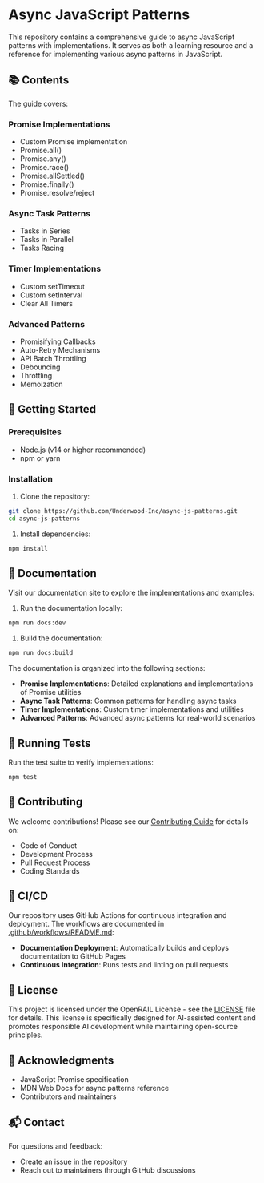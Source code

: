 # Async JavaScript Patterns

This repository contains a comprehensive guide to async JavaScript patterns with
implementations. It serves as both a learning resource and a reference for
implementing various async patterns in JavaScript.

## 📚 Contents

The guide covers:

### Promise Implementations

- Custom Promise implementation
- Promise.all()
- Promise.any()
- Promise.race()
- Promise.allSettled()
- Promise.finally()
- Promise.resolve/reject

### Async Task Patterns

- Tasks in Series
- Tasks in Parallel
- Tasks Racing

### Timer Implementations

- Custom setTimeout
- Custom setInterval
- Clear All Timers

### Advanced Patterns

- Promisifying Callbacks
- Auto-Retry Mechanisms
- API Batch Throttling
- Debouncing
- Throttling
- Memoization

## 🚀 Getting Started

### Prerequisites

- Node.js (v14 or higher recommended)
- npm or yarn

### Installation

1. Clone the repository:

```bash
git clone https://github.com/Underwood-Inc/async-js-patterns.git
cd async-js-patterns
```

1. Install dependencies:

```bash
npm install
```

## 📖 Documentation

Visit our documentation site to explore the implementations and examples:

1. Run the documentation locally:

```bash
npm run docs:dev
```

1. Build the documentation:

```bash
npm run docs:build
```

The documentation is organized into the following sections:

- **Promise Implementations**: Detailed explanations and implementations of
  Promise utilities
- **Async Task Patterns**: Common patterns for handling async tasks
- **Timer Implementations**: Custom timer implementations and utilities
- **Advanced Patterns**: Advanced async patterns for real-world scenarios

## 🧪 Running Tests

Run the test suite to verify implementations:

```bash
npm test
```

## 🤝 Contributing

We welcome contributions! Please see our
[Contributing Guide](docs/CONTRIBUTING.md) for details on:

- Code of Conduct
- Development Process
- Pull Request Process
- Coding Standards

## 🔄 CI/CD

Our repository uses GitHub Actions for continuous integration and deployment. The workflows are documented in [.github/workflows/README.md](.github/workflows/README.md):

- **Documentation Deployment**: Automatically builds and deploys documentation to GitHub Pages
- **Continuous Integration**: Runs tests and linting on pull requests

## 📄 License

This project is licensed under the OpenRAIL License - see the [LICENSE](LICENSE) file for details. This license is specifically designed for AI-assisted content and promotes responsible AI development while maintaining open-source principles.

## 🙏 Acknowledgments

- JavaScript Promise specification
- MDN Web Docs for async patterns reference
- Contributors and maintainers

## 📬 Contact

For questions and feedback:

- Create an issue in the repository
- Reach out to maintainers through GitHub discussions
